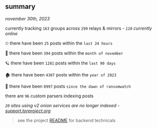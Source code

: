 
## summary
_november 30th, 2023_

currently tracking `163` groups across `299` relays & mirrors - _`110` currently online_

⏲ there have been `25` posts within the `last 24 hours`

🦈 there have been `394` posts within the `month of november`

🪐 there have been `1281` posts within the `last 90 days`

🏚 there have been `4307` posts within the `year of 2023`

🦕 there have been `8997` posts `since the dawn of ransomwatch`

there are `96` custom parsers indexing posts

_`20` sites using v2 onion services are no longer indexed - [support.torproject.org](https://support.torproject.org/onionservices/v2-deprecation/)_

> see the project [README](https://github.com/joshhighet/ransomwatch#ransomwatch--) for backend technicals
